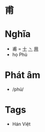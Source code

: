 # 甫

# Nghĩa
* 甫 = [十](十.md) [丶](丶.md) [用](用.md)
* họ Phủ

# Phát âm
* /phủ/

# Tags
* Hán Việt

<script>window.HANZI_FIELD='甫';</script>
